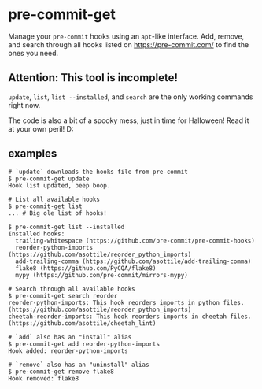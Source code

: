 # pre-commit-get

Manage your `pre-commit` hooks using an `apt`-like interface.
Add, remove, and search through all hooks listed on https://pre-commit.com/ to find the ones you need.

## **Attention: This tool is incomplete!**

`update`, `list`, `list --installed`, and `search` are the only working commands right now.

The code is also a bit of a spooky mess, just in time for Halloween! Read it at your own peril! D:

## examples

```console
# `update` downloads the hooks file from pre-commit
$ pre-commit-get update
Hook list updated, beep boop.

# List all available hooks
$ pre-commit-get list
... # Big ole list of hooks!

$ pre-commit-get list --installed
Installed hooks:
  trailing-whitespace (https://github.com/pre-commit/pre-commit-hooks)
  reorder-python-imports (https://github.com/asottile/reorder_python_imports)
  add-trailing-comma (https://github.com/asottile/add-trailing-comma)
  flake8 (https://github.com/PyCQA/flake8)
  mypy (https://github.com/pre-commit/mirrors-mypy)

# Search through all available hooks
$ pre-commit-get search reorder
reorder-python-imports: This hook reorders imports in python files. (https://github.com/asottile/reorder_python_imports)
cheetah-reorder-imports: This hook reorders imports in cheetah files. (https://github.com/asottile/cheetah_lint)

# `add` also has an "install" alias
$ pre-commit-get add reorder-python-imports
Hook added: reorder-python-imports

# `remove` also has an "uninstall" alias
$ pre-commit-get remove flake8
Hook removed: flake8
```
